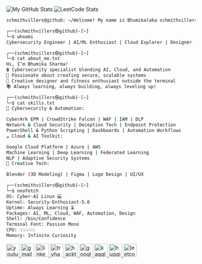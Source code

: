 ![My GitHub Stats](https://github-readme-stats.vercel.app/api?username=BhumikaSharma&show_icons=true&theme=radical)
![LeetCode Stats](https://img.shields.io/badge/LeetCode%20Profile-Solved%20Problems-blue?style=flat&logo=leetcode&logoColor=white&labelColor=000000)

```bash
schmithvillers@github: ~/Welcome! My name is Bhumika(aka schmithvillers)
```

```bash
┌──(schmithvillers㉿github)-[~]
└─$ whoami
Cybersecurity Engineer | AI/ML Enthusiast | Cloud Explorer | Designer | Fitness Lover

┌──(schmithvillers㉿github)-[~]
└─$ cat about_me.txt
Hi, I’m Bhumika Sharma!
🔒 Cybersecurity specialist blending AI, Cloud, and Automation
🚀 Passionate about creating secure, scalable systems
🎨 Creative designer and fitness enthusiast outside the terminal
📚 Always learning, always building, always leveling up!

┌──(schmithvillers㉿github)-[~]
└─$ cat skills.txt
🔐 Cybersecurity & Automation:

CyberArk EPM | CrowdStrike Falcon | WAF | IAM | DLP
Network & Cloud Security | Deception Tech | Endpoint Protection
PowerShell & Python Scripting | Dashboards | Automation Workflows
☁️ Cloud & AI Toolkit:

Google Cloud Platform | Azure | AWS
Machine Learning | Deep Learning | Federated Learning
NLP | Adaptive Security Systems
🎨 Creative Tech:

Blender (3D Modeling) | Figma | Logo Design | UI/UX

┌──(schmithvillers㉿github)-[~]
└─$ neofetch
OS: Cyber-AI Linux 💻
Kernel: Security-Enthusiast-5.0
Uptime: Always Learning ⏳
Packages: AI, ML, Cloud, WAF, Automation, Design
Shell: /bin/Confidence
Terminal Font: Passion Mono
CPU: 💡💡💡💡💡
Memory: Infinite Curiosity

```
<div align="left">
  <!-- YouTube -->
  <a href="https://www.youtube.com/@schmithvillers2460" target="_blank">
    <img src="https://img.shields.io/static/v1?message=YouTube&logo=youtube&label=&color=000000&logoColor=white&labelColor=&style=for-the-badge" height="35" alt="youtube logo"  />
  </a>

  <!-- Gmail -->
  <img src="https://img.shields.io/static/v1?message=bhumikas0405@gmail.com&logo=gmail&label=&color=000000&logoColor=white&labelColor=&style=for-the-badge" height="35" alt="gmail logo"  />

  <!-- LinkedIn -->
  <a href="https://www.linkedin.com/in/bhumikasharma542/" target="_blank">
    <img src="https://img.shields.io/static/v1?message=LinkedIn&logo=linkedin&label=&color=000000&logoColor=white&labelColor=&style=for-the-badge" height="35" alt="linkedin logo"  />
  </a>

  <!-- TryHackMe -->
  <a href="https://tryhackme.com/p/sharbhu" target="_blank">
    <img src="https://img.shields.io/static/v1?message=TryHackMe&logo=tryhackme&label=&color=000000&logoColor=white&labelColor=&style=for-the-badge" height="35" alt="tryhackme logo"  />
  </a>

  <!-- HackTheBox -->
  <a href="https://app.hackthebox.com/profile/652830" target="_blank">
    <img src="https://img.shields.io/static/v1?message=HackTheBox&logo=hackthebox&label=&color=000000&logoColor=white&labelColor=&style=for-the-badge" height="35" alt="hackthebox logo"  />
  </a>

  <!-- Google Cloud -->
  <a href="https://www.cloudskillsboost.google/public_profiles/872a1138-8b66-4dda-954a-b96f12721b28" target="_blank">
    <img src="https://img.shields.io/static/v1?message=GoogleCloud&logo=googlecloud&label=&color=000000&logoColor=white&labelColor=&style=for-the-badge" height="35" alt="google cloud logo"  />
  </a>

  <!-- Kaggle -->
  <a href="https://www.kaggle.com/schmithvillers" target="_blank">
    <img src="https://img.shields.io/static/v1?message=Kaggle&logo=kaggle&label=&color=000000&logoColor=white&labelColor=&style=for-the-badge" height="35" alt="kaggle logo"  />
  </a>

  <!-- HuggingFace -->
  <a href="https://huggingface.co/schmithvillers" target="_blank">
    <img src="https://img.shields.io/static/v1?message=HuggingFace&logo=huggingface&label=&color=000000&logoColor=white&labelColor=&style=for-the-badge" height="35" alt="huggingface logo"  />
  </a>

  <!-- LeetCode -->
  <a href="https://leetcode.com/u/sharbhu/" target="_blank">
    <img src="https://img.shields.io/static/v1?message=LeetCode&logo=leetcode&label=&color=000000&logoColor=white&labelColor=&style=for-the-badge" height="35" alt="leetcode logo"  />
  </a>

</div>
